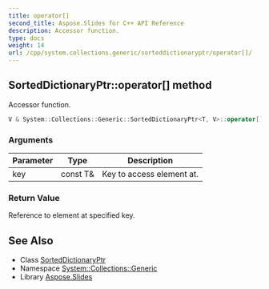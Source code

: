 ```yaml
---
title: operator[]
second_title: Aspose.Slides for C++ API Reference
description: Accessor function.
type: docs
weight: 14
url: /cpp/system.collections.generic/sorteddictionaryptr/operator[]/
---
```

## SortedDictionaryPtr::operator[] method


Accessor function.

```cpp
V & System::Collections::Generic::SortedDictionaryPtr<T, V>::operator[](const T &key) const
```


### Arguments

| Parameter | Type | Description |
| --- | --- | --- |
| key | const T\& | Key to access element at. |

### Return Value

Reference to element at specified key.

## See Also

* Class [SortedDictionaryPtr](../)
* Namespace [System::Collections::Generic](../../)
* Library [Aspose.Slides](../../../)
